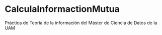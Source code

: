 # CalculaInformactionMutua
Práctica de Teoría de la información del Máster de Ciencia de Datos de la UAM
